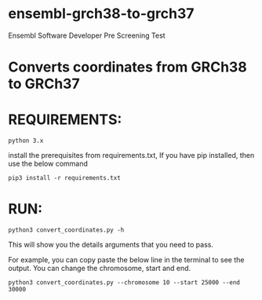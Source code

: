 # ensembl-grch38-to-grch37
Ensembl Software Developer Pre Screening Test
# Converts coordinates from GRCh38 to GRCh37
# REQUIREMENTS:
    python 3.x
install the prerequisites from requirements.txt, If you have pip installed, then use the below command
        
    pip3 install -r requirements.txt

# RUN:
    python3 convert_coordinates.py -h
This will show you the details arguments that you need to pass.
    
For example, you can copy paste the below line in the terminal to see the output. You can change the chromosome, start and end.

    python3 convert_coordinates.py --chromosome 10 --start 25000 --end 30000
